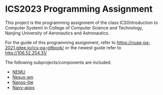 # ICS2023 Programming Assignment

This project is the programming assignment of the class ICS(Introduction to Computer System) in College of Computer Science and Technology, Nanjing University of Aeronautics and Astronautics.

For the guide of this programming assignment,
refer to https://nuaa-pa-2021.gitee.io/ics-pa-gitbook/
or the newest guide
refer to http://106.52.254.31/

The following subprojects/components are included.
* [NEMU](https://github.com/NJU-ProjectN/nemu)
* [Nexus-am](https://github.com/NJU-ProjectN/nexus-am)
* [Nanos-lite](https://github.com/NJU-ProjectN/nanos-lite)
* [Navy-apps](https://github.com/NJU-ProjectN/navy-apps)
